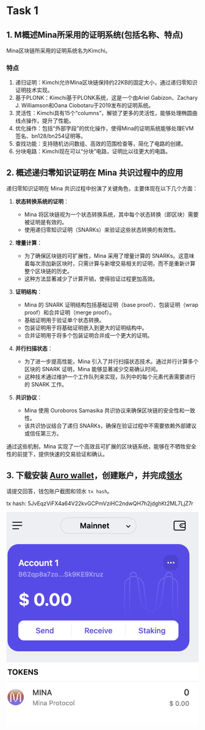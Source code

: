 # Task 1

## 1. M概述Mina所采用的证明系统(包括名称、特点)

Mina区块链所采用的证明系统名为Kimchi。

### 特点
1. 递归证明：Kimchi允许Mina区块链保持约22KB的固定大小，通过递归零知识证明技术实现。
2. 基于PLONK：Kimchi基于PLONK系统，这是一个由Ariel Gabizon、Zachary J. Williamson和Oana Ciobotaru于2019发布的证明系统。
3. 灵活性：Kimchi具有15个“columns”，解锁了更多的灵活性，能够处理椭圆曲线点操作，提升了性能。
4. 优化操作：包括“外部字段”的优化操作，使得Mina的证明系统能够处理EVM签名、bn128/bn254证明等。
5. 查找功能：支持随机访问数组、高效的范围检查等，简化了电路的创建。
6. 分块电路：Kimchi现在可以“分块”电路，证明比以往更大的电路。

## 2. 概述递归零知识证明在 Mina 共识过程中的应用

递归零知识证明在 Mina 共识过程中扮演了关键角色，主要体现在以下几个方面：

1. **状态转换系统的证明**：
   - Mina 将区块链视为一个状态转换系统，其中每个状态转换（即区块）需要被证明是有效的。
   - 使用递归零知识证明（SNARKs）来验证这些状态转换的有效性。

2. **增量计算**：
   - 为了确保区块链的可扩展性，Mina 采用了增量计算的 SNARKs。这意味着每次添加新区块时，只需计算与新增交易相关的证明，而不是重新计算整个区块链的历史。
   - 这种方法显著减少了计算开销，使得验证过程更加高效。

3. **证明结构**：
   - Mina 的 SNARK 证明结构包括基础证明（base proof）、包装证明（wrap proof）和合并证明（merge proof）。
   - 基础证明用于验证单个状态转换。
   - 包装证明用于将基础证明嵌入到更大的证明结构中。
   - 合并证明用于将多个包装证明合并成一个更大的证明。

4. **并行扫描状态**：
   - 为了进一步提高性能，Mina 引入了并行扫描状态技术。通过并行计算多个区块的 SNARK 证明，Mina 能够显著减少交易确认时间。
   - 这种技术通过维护一个工作队列来实现，队列中的每个元素代表需要进行的 SNARK 工作。

5. **共识协议**：
   - Mina 使用 Ouroboros Samasika 共识协议来确保区块链的安全性和一致性。
   - 该共识协议结合了递归 SNARKs，确保在验证过程中不需要依赖外部建议或信任第三方。

通过这些机制，Mina 实现了一个高效且可扩展的区块链系统，能够在不牺牲安全性的前提下，提供快速的交易验证和确认。

## 3. 下载安装 [Auro wallet](https://www.aurowallet.com/download/)，创建账户，并完成[领水](https://faucet.minaprotocol.com/)

请提交回答，钱包账户截图和领水 `tx hash`。

tx hash: 5JvEqzViFX4a64V22kvGCPmVziHC2ndwQH7h2jdghKt2ML7LjZ7r

![](./wallet.png)